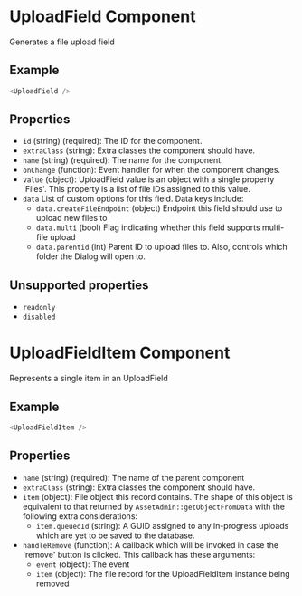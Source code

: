 # UploadField Component

Generates a file upload field

## Example

```js
<UploadField />
```

## Properties

* `id` (string) (required): The ID for the component.
* `extraClass` (string): Extra classes the component should have.
* `name` (string) (required): The name for the component.
* `onChange` (function): Event handler for when the component changes.
* `value` (object): UploadField value is an object with a single property 'Files'. This property
  is a list of file IDs assigned to this value.
* `data` List of custom options for this field. Data keys include:
  - `data.createFileEndpoint` (object) Endpoint this field should use to upload new files to
  - `data.multi` (bool) Flag indicating whether this field supports multi-file upload
  - `data.parentid` (int) Parent ID to upload files to. Also, controls which folder the Dialog will open to.

## Unsupported properties

* `readonly`
* `disabled`


# UploadFieldItem Component

Represents a single item in an UploadField

## Example

```js
<UploadFieldItem />
```

## Properties

* `name` (string) (required): The name of the parent component
* `extraClass` (string): Extra classes the component should have.
* `item` (object): File object this record contains. The shape of this object is equivalent to that
  returned by `AssetAdmin::getObjectFromData` with the following extra considerations:
   - `item.queuedId` (string): A GUID assigned to any in-progress uploads which are yet to be saved to the database.
* `handleRemove` (function): A callback which will be invoked in case the 'remove' button is clicked. This
  callback has these arguments:
    - `event` (object): The event
    - `item` (object): The file record for the UploadFieldItem instance being removed
